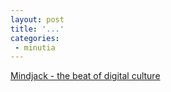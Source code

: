 ```yaml
---
layout: post
title: '...'
categories:
 - minutia
---
```


<a href="http://www.mindjack.com/">Mindjack - the beat of digital culture</a>

